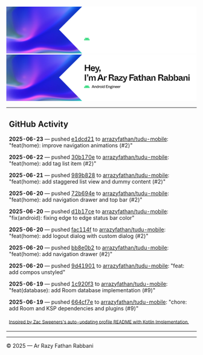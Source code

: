 ![Ar Razy Fathan Rabbani Banner](https://github.com/arrazyfathan/arrazyfathan/blob/main/media/banner-dark.png#gh-dark-mode-only)
![Ar Razy Fathan Rabbani Banner](https://github.com/arrazyfathan/arrazyfathan/blob/main/media/banner-light.png#gh-light-mode-only)

<table><tr><td valign="top" width="100%">    

## GitHub Activity

**2025-06-23** — pushed [e1dcd21](https://github.com/arrazyfathan/tudu-mobile/commits/e1dcd2163587d3b2f29fdd4162e536d9642f6578) to [arrazyfathan/tudu-mobile](https://github.com/arrazyfathan/tudu-mobile): "feat(home): improve navigation animations (#2)"

**2025-06-22** — pushed [30b170e](https://github.com/arrazyfathan/tudu-mobile/commits/30b170e4207bab85860165c59576df1dc701709a) to [arrazyfathan/tudu-mobile](https://github.com/arrazyfathan/tudu-mobile): "feat(home): add tag list item (#2)"

**2025-06-21** — pushed [989b828](https://github.com/arrazyfathan/tudu-mobile/commits/989b828b4b11fd5c8b0af135d47480386dd8f815) to [arrazyfathan/tudu-mobile](https://github.com/arrazyfathan/tudu-mobile): "feat(home): add staggered list view and dummy content (#2)"

**2025-06-20** — pushed [72b694e](https://github.com/arrazyfathan/tudu-mobile/commits/72b694ededa5e9adc130baaeaba72985e50a7176) to [arrazyfathan/tudu-mobile](https://github.com/arrazyfathan/tudu-mobile): "feat(home): add navigation drawer and top bar (#2)"

**2025-06-20** — pushed [d1b17ce](https://github.com/arrazyfathan/tudu-mobile/commits/d1b17cef953258c1470bf5a95391e0ed5e56ba24) to [arrazyfathan/tudu-mobile](https://github.com/arrazyfathan/tudu-mobile): "fix(android): fixing edge to edge status bar color"

**2025-06-20** — pushed [fac114f](https://github.com/arrazyfathan/tudu-mobile/commits/fac114f05d72d286e5f0d4c6971321da2cd7e2cf) to [arrazyfathan/tudu-mobile](https://github.com/arrazyfathan/tudu-mobile): "feat(home): add logout dialog with custom dialog (#2)"

**2025-06-20** — pushed [bb8e0b2](https://github.com/arrazyfathan/tudu-mobile/commits/bb8e0b2938c0247c614d2d56f24bfb39cba5cbc2) to [arrazyfathan/tudu-mobile](https://github.com/arrazyfathan/tudu-mobile): "feat(home): add navigation drawer (#2)"

**2025-06-20** — pushed [9d41901](https://github.com/arrazyfathan/tudu-mobile/commits/9d41901a94c9b3612bba98213aad26d4395d4b26) to [arrazyfathan/tudu-mobile](https://github.com/arrazyfathan/tudu-mobile): "feat: add compos unstyled"

**2025-06-19** — pushed [1c920f3](https://github.com/arrazyfathan/tudu-mobile/commits/1c920f36d8bcb41307773515718131f7e9d7b89c) to [arrazyfathan/tudu-mobile](https://github.com/arrazyfathan/tudu-mobile): "feat(database): add Room database implementation (#9)"

**2025-06-19** — pushed [664cf7e](https://github.com/arrazyfathan/tudu-mobile/commits/664cf7e17e74ebc1404dccfd8571180af0bbc2a7) to [arrazyfathan/tudu-mobile](https://github.com/arrazyfathan/tudu-mobile): "chore: add Room and KSP dependencies and plugins (#9)"
                
<sub><a href="https://github.com/ZacSweers/ZacSweers/">Inspired by Zac Sweeners's auto-updating profile README with Kotlin Implementation.</a></sub>
</table>

<!--START_SECTION:waka-->
<!--END_SECTION:waka-->

---
© 2025 — Ar Razy Fathan Rabbani